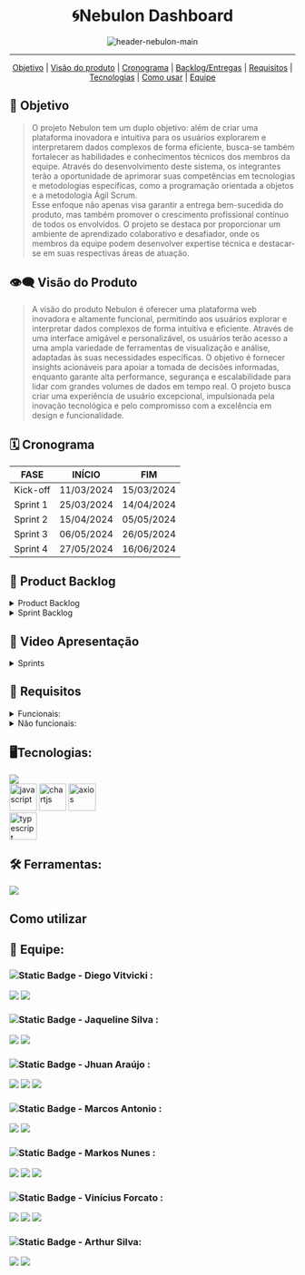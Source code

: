 <h1 align="center">🌀Nebulon Dashboard</h1>
   <p align="center">
   <image alt="header-nebulon-main" src="https://github.com/Byte-Boost/Nebulon/assets/105757405/83d8f809-9dc4-470e-97c3-81449c6ffdf5"/>   
   </p>
<hr>    
  <p align="center">
     <a href ="#objetivo">Objetivo</a>  |
     <a href ="#visão-do-produto">Visão do produto</a>  |
     <a href ="#cronograma">Cronograma</a>  |
     <a href ="#backlog--entregas">Backlog/Entregas</a>  |
     <a href ="#requisitos">Requisitos</a>  |
     <a href ="#tecnologias">Tecnologias</a>  |
     <a href ="#como-usar">Como usar</a>   |
     <a href ="#equipe">Equipe</a>
   </p>


<span id="objetivo">
   
## :dart: Objetivo 
<blockquote>O projeto Nebulon tem um duplo objetivo: além de criar uma plataforma inovadora e intuitiva para os usuários explorarem e interpretarem dados complexos de forma eficiente, busca-se também fortalecer as habilidades e conhecimentos técnicos dos membros da equipe. Através do desenvolvimento deste sistema, os integrantes terão a oportunidade de aprimorar suas competências em tecnologias e metodologias específicas, como a programação orientada a objetos e a metodologia Ágil Scrum.<br> Esse enfoque não apenas visa garantir a entrega bem-sucedida do produto, mas também promover o crescimento profissional contínuo de todos os envolvidos. O projeto se destaca por proporcionar um ambiente de aprendizado colaborativo e desafiador, onde os membros da equipe podem desenvolver expertise técnica e destacar-se em suas respectivas áreas de atuação.</blockquote>

<span id="visão-do-produto">
   
## :eye_speech_bubble: Visão do Produto   
<blockquote>A visão do produto Nebulon é oferecer uma plataforma web inovadora e altamente funcional, permitindo aos usuários explorar e interpretar dados complexos de forma intuitiva e eficiente. Através de uma interface amigável e personalizável, os usuários terão acesso a uma ampla variedade de ferramentas de visualização e análise, adaptadas às suas necessidades específicas. O objetivo é fornecer insights acionáveis para apoiar a tomada de decisões informadas, enquanto garante alta performance, segurança e escalabilidade para lidar com grandes volumes de dados em tempo real. O projeto busca criar uma experiência de usuário excepcional, impulsionada pela inovação tecnológica e pelo compromisso com a excelência em design e funcionalidade.</blockquote>

<span id="cronograma">  
   
## :spiral_calendar: Cronograma  
| FASE | INÍCIO | FIM |
| --- | --- | --- |
| Kick-off | 11/03/2024 | 15/03/2024 |
| Sprint 1 | 25/03/2024 | 14/04/2024 |
| Sprint 2 | 15/04/2024 | 05/05/2024 |
| Sprint 3 | 06/05/2024 | 26/05/2024 |
| Sprint 4 | 27/05/2024 | 16/06/2024 |

<span id="backlog--entregas">
   
## :pushpin: Product Backlog

<details>
 <summary>Product Backlog</summary>
   
| Rank | Prioridade | US | Requisito Funcional | Estimativa (horas) | Sprint | Critério de aceitação |
| --- | --- | --- | --- | --- | --- | --- |
| 1 | Alta | Eu, enquanto usuário administrador desejo efetuar os inputs dos dados sobre vendas, comissões, clientes e produtos. | RF#01 | 8 | 1 | Como usuário administrador, devo ser capaz de inserir dados de vendas, comissões, clientes e produtos no sistema. |
| 2 | Alta | Eu, enquanto usuário administrador, preciso armazenar logins e cadastros no sistema | RF#02 | 8 | 1 | Como usuário administrador, devo ser capaz de armazenar informações de login e cadastros no sistema. |
| 3 | Alta | Eu, enquanto usuário administrador desejo poder editar ou cadastrar faixas de comissão. | RF#03 | 10 | 1 | Como usuário administrador, devo ter a capacidade de editar ou cadastrar faixas de comissão. |
| 4 | Média | Eu, enquanto usuário desejo poder acessar a plataforma através de login e senha | RF#04 | 8 | 1 | Como usuário, devo poder acessar a plataforma usando login e senha. |
| 5 | Alta | Eu, enquanto usuário padrão desejo visualizar em um painel informações sobre comissões em diversas categorias existentes. | RF#05 | 6 | 1 | Como usuário padrão, devo poder visualizar informações sobre comissões em várias categorias em um painel. |
| 6 | Média | Eu, enquanto usuário administrador/padrão desejo poder editar ou cadastrar clientes. | RF#06 | 8 | 2 | Como usuário administrador ou padrão, devo poder editar ou cadastrar clientes. |
| 7 | Média | Eu, enquanto usuário administrador/padrão desejo poder editar ou cadastrar produtos. | RF#07 | 8 | 2 | Como usuário administrador ou padrão, devo poder editar ou cadastrar produtos. |
| 8 | Alta | Eu, enquanto usuário desejo que haja diferenças entre permissões de acesso entre usuário padrão e administrador | RF#01 | 5 | 2 | Como usuário, deve haver diferenças de permissões de acesso entre os tipos de usuário padrão e administrador. |
| 9 | Média | Eu, enquanto usuário administrador desejo ter uma visão ampla sobre os dados de vendas e comissões | RF#02 | 8 | 2 | Como usuário administrador, devo ter uma visão abrangente dos dados de vendas e comissões. |
| 10 | Baixa | Eu, enquanto usuário administrador desejo cadastrar novos usuários padrão. | RF#03 | 8 | 2 | Como usuário administrador, devo ser capaz de cadastrar novos usuários padrão. |
| 11 | Alta | Eu, enquanto usuário administrador/padrão desejo filtrar as exibições de dados sobre vendas e comissões entre as categorias disponíveis. | RF#01 | 8 | 3 | Como usuário administrador ou padrão, devo poder filtrar exibições de dados sobre vendas e comissões entre as categorias disponíveis. |
| 12 | Baixa | Eu, enquanto usuário administrador/padrão desejo poder exportar relatórios em formatos variados(PDF, XLXS, CSV) | RF#02 | 8 | 3 | Como usuário administrador ou padrão, devo poder exportar relatórios em vários formatos, como PDF, XLSX e CSV. |
| 13 | Média | Eu, enquanto usuário padrão desejo ter um sistema de incentivo individual ou geral para que haja alguma competitividade saudável dentro da equipe. | RF#01 | 20 | 4 | Como usuário padrão, devo ter um sistema de incentivo individual ou geral para promover uma competição saudável na equipe. |
| 14 | Baixa | Eu, enquanto usuário, desejo poder alternar a visualização da plataforma entre modo claro e escuro. | RF#02 | 1 | 4 | Como usuário, devo ter um mecanismo que me permita em um clique, alternar entre o modo de visualização claro e escuro da plataforma.
| 15 | Baixa | Eu, enquanto usuário desejo poder recuperar e/ou gerar uma nova senha caso necessário. | RF#03 | 6 | 4 | Como usuário, devo poder recuperar ou gerar uma nova senha, se necessário. |
   
</details>

<details>
 <summary>Sprint Backlog</summary>
   
| Rank | Prioridade | Requisito | Tarefa |
| --- | --- | --- | --- |
| 1 | Alta | RF#01 | Desenvolvimento do sistema de acesso do vendedor e suas permissões. |
| 2 | Alta | RF#02 | Desenvolvimento do sistema de acesso do admin e suas permissões. |
| 3 | Média | RNF#01 | Planejamento do layout dos gráficos. |
| 4 | Alta | RF#03 | Implementação dos gráficos. |
| 5 | Alta | RF#04 | Filtros de visualização das tabelas. |
| 6 | Alta | RF#05 | Interface para cadastro de novos clientes. |
| 7 | Média | RF#06 | Interface para cadastro de novas vendas. |
| 8 | Baixa | RNF#02 | Alteração da nomenclatura lógica referente a produtos/clientes novos e existentes. |


</details>

## 🎥 Video Apresentação
<!--<strong>Para assistir a nossa apresentação clique no <a href="">Link</a></strong>-->

<details>
 <summary>Sprints</summary>
  
## Sprint 1   
<image alt="sprint1gif" src="https://github.com/Byte-Boost/Nebulon/assets/125148142/cfc59894-40f9-4ac6-9730-109b8dea6a1e"/>


## Sprint 2
<!--<image alt="sprint2gif" src=""/>-->

## Sprint 3
<!--<image alt="sprint3gif" src=""/>-->

## Sprint 4
<!--<image alt="sprint4gif" src=""/>-->

</details>

   
<span id="requisitos">
   
## 🔎 Requisitos
<details>
   <summary>Funcionais:</summary>
   <ul>
      <li>Desenvolver uma interface para upload de vendas.</li>
      <li>Calcular as comissões dos vendedores com base nos diferentes tipos de venda e nos planos de remuneração associados.</li>
      <li>Desenvolver um dashboard de comissões de vendas que apresente as informações de forma clara e intuitiva.</li>
      <li>Desenvolvimento de funcionalidades de filtragem e segmentação para os gráficos, permitindo aos usuários explorar os dados de comissões de vendas com mais detalhes.   </li>
      <li>Implementação de gráficos e visualizações de dados para análise de desempenho de vendas.</li>
   </ul>
</details>
<details>
   <summary>Não funcionais:</summary>
   <ul>
      <li>Documentação API – Application Programming Interface.</li>
      <li>Modelagem de Banco de Dados ou Arquivo de dados.</li>
      <li>Garantia de desempenho e escalabilidade do sistema, mesmo com grandes volumes de dados de vendas e usuários simultâneos.</li>
      <li>Interface responsiva e amigável para facilitar o acesso e a utilização do dashboard em diferentes dispositivos e tamanhos de tela.</li>
   </ul>
</details>
   
<span id="tecnologias">
   
## 🖥️Tecnologias:
   <a href="https://skillicons.dev">
    <img src="https://skillicons.dev/icons?i=html,css,nodejs,react,nextjs,tailwind,mysql,express,sequelize&perline=3">
   </a>
   <br>
   <img src="https://github.com/Byte-Boost/Nebulon/assets/76211125/3b5defa2-cfa2-437d-8e41-1a7a7f9ba0eb" alt="javascript" height="48">
   <img src="https://github.com/Byte-Boost/Nebulon/assets/76211125/d5fed3d1-d157-4f0b-a334-ba7eecc7c43a" alt="chartjs" height="48">
   <img src="https://github.com/Byte-Boost/Nebulon/assets/76211125/d1cb998e-806c-4145-a9c9-9faf028ede45" alt="axios" height="48">
   <br>
   <img src="https://github.com/Byte-Boost/Nebulon/assets/76211125/286ca07c-d34f-4c48-b83a-84bbe776b7f3" alt="typescript" height="48">

## 🛠️ Ferramentas:
  <a href="https://skillicons.dev">
    <img src="https://skillicons.dev/icons?i=vscode,github,figma&perline=3">
  </a>
<span id="como-usar">
   
## Como utilizar


<span id="equipe">
   
## 👥 Equipe:
   ### ![Static Badge](https://img.shields.io/badge/Product_Owner-219ebc) - Diego Vitvicki :
   [<img src="https://img.shields.io/badge/LinkedIn-0077B5?style=for-the-badge&logo=linkedin&logoColor=white">](https://www.linkedin.com/in/diegovitvicki/)
   [<img src="https://img.shields.io/badge/GitHub-171515?style=for-the-badge&logo=github&logoColor=white">](https://github.com/dievit)

  
   ### ![Static Badge](https://img.shields.io/badge/Scrum_Master-red) - Jaqueline Silva : 
   [<img src="https://img.shields.io/badge/LinkedIn-0077B5?style=for-the-badge&logo=linkedin&logoColor=white">](
   https://www.linkedin.com/in/jaqueline-maria-fran%C3%A7a-veloso-silva/)
   [<img src="https://img.shields.io/badge/GitHub-171515?style=for-the-badge&logo=github&logoColor=white">](https://github.com/jaquemfvs)
   

   ### ![Static Badge](https://img.shields.io/badge/Dev_Team-brightgreen) - Jhuan Araújo : 
   [<img src="https://img.shields.io/badge/LinkedIn-0077B5?style=for-the-badge&logo=linkedin&logoColor=white">](
   https://www.linkedin.com/in/jhuan-araújo-de-souza-372233230)
   [<img src="https://img.shields.io/badge/GitHub-171515?style=for-the-badge&logo=github&logoColor=white">](https://github.com/TheRabbitDev)
   [<img src="https://img.shields.io/badge/Instagram-E4405F?style=for-the-badge&logo=instagram&logoColor=white">](https://www.instagram.com/_hollow.rabbit_)


   ###  ![Static Badge](https://img.shields.io/badge/Dev_Team-brightgreen) - Marcos Antonio : 
   [<img src="https://img.shields.io/badge/LinkedIn-0077B5?style=for-the-badge&logo=linkedin&logoColor=white">](
   https://www.linkedin.com/in/marcos-antonio-329449268)
   [<img src="https://img.shields.io/badge/GitHub-171515?style=for-the-badge&logo=github&logoColor=white">](https://github.com/oOutroMarcos)


   ###  ![Static Badge](https://img.shields.io/badge/Dev_Team-brightgreen) - Markos Nunes : 
   [<img src="https://img.shields.io/badge/LinkedIn-0077B5?style=for-the-badge&logo=linkedin&logoColor=white">](https://linkedin.com/in/markos-vinícius-nunes-230448268)
   [<img src="https://img.shields.io/badge/GitHub-171515?style=for-the-badge&logo=github&logoColor=white">](https://github.com/MarkVN2)
   [<img src="https://img.shields.io/badge/Instagram-E4405F?style=for-the-badge&logo=instagram&logoColor=white">](https://www.instagram.com/markos_vn2)


   ### ![Static Badge](https://img.shields.io/badge/Dev_Team-brightgreen) - Vinícius Forcato : 
   [<img src="https://img.shields.io/badge/LinkedIn-0077B5?style=for-the-badge&logo=linkedin&logoColor=white">](https://www.linkedin.com/in/vinícius-felipe-forcato-789462268)
   [<img src="https://img.shields.io/badge/GitHub-171515?style=for-the-badge&logo=github&logoColor=white">](https://github.com/nininhosam)
   [<img src="https://img.shields.io/badge/Instagram-E4405F?style=for-the-badge&logo=instagram&logoColor=white">](https://www.instagram.com/nao_sou_felps)


   ### ![Static Badge](https://img.shields.io/badge/Dev_Team-brightgreen) - Arthur Silva: 
   [<img src="https://img.shields.io/badge/LinkedIn-0077B5?style=for-the-badge&logo=linkedin&logoColor=white">](https://br.linkedin.com/in/arthur-sousa-3287391b1)
   [<img src="https://img.shields.io/badge/GitHub-171515?style=for-the-badge&logo=github&logoColor=white">](https://github.com/Meowo2)
